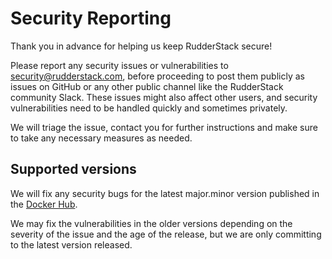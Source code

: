 # Security Reporting

Thank you in advance for helping us keep RudderStack secure!

Please report any security issues or vulnerabilities to [security@rudderstack.com](mailto:security@rudderstack.com), before proceeding to post them publicly as issues on GitHub or any other public channel like the RudderStack community Slack. These issues might also affect other users, and security vulnerabilities need to be handled quickly and sometimes privately.

We will triage the issue, contact you for further instructions and make sure to take any necessary measures as needed.

## Supported versions

We will fix any security bugs for the latest major.minor version published in the [Docker Hub](https://hub.docker.com/r/rudderlabs/rudder-server).

We may fix the vulnerabilities in the older versions depending on the severity of the issue and the age of the release, but we are only committing to the latest version released.
